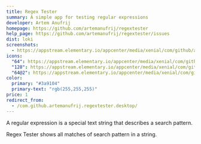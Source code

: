 ```yaml
---
title: Regex Tester
summary: A simple app for testing regular expressions
developer: Artem Anufrij
homepage: https://github.com/artemanufrij/regextester
help_page: https://github.com/artemanufrij/regextester/issues
dist: loki
screenshots:
  - https://appstream.elementary.io/appcenter/media/xenial/com/github/artemanufrij.regextester.desktop/B3E8ED5CA40FD7E06150E0FFDC1EC6A5/screenshots/image-1_orig.png
icons:
  "64": https://appstream.elementary.io/appcenter/media/xenial/com/github/artemanufrij.regextester.desktop/B3E8ED5CA40FD7E06150E0FFDC1EC6A5/icons/64x64/com.github.artemanufrij.regextester_com.github.artemanufrij.regextester.png
  "128": https://appstream.elementary.io/appcenter/media/xenial/com/github/artemanufrij.regextester.desktop/B3E8ED5CA40FD7E06150E0FFDC1EC6A5/icons/128x128/com.github.artemanufrij.regextester_com.github.artemanufrij.regextester.png
  "64@2": https://appstream.elementary.io/appcenter/media/xenial/com/github/artemanufrij.regextester.desktop/B3E8ED5CA40FD7E06150E0FFDC1EC6A5/icons/64x64@2/com.github.artemanufrij.regextester_com.github.artemanufrij.regextester.png
color:
  primary: "#3a9104"
  primary-text: "rgb(255,255,255)"
price: 1
redirect_from:
  - /com.github.artemanufrij.regextester.desktop/
---
```


<p>A regular expression is a special text string that describes a search pattern.</p>
<p>Regex Tester shows all matches of search pattern in a string.</p>